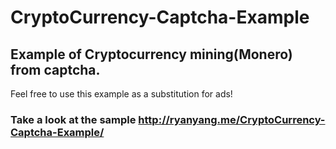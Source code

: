 # CryptoCurrency-Captcha-Example

## Example of Cryptocurrency mining(Monero) from captcha.
Feel free to use this example as a substitution for ads!

### Take a look at the sample http://ryanyang.me/CryptoCurrency-Captcha-Example/

